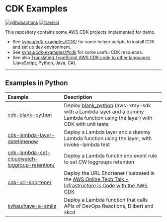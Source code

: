 # CDK Examples

[![githubactions](https://github.com/kyhau/cdk-examples/workflows/Build-Test/badge.svg)](https://github.com/kyhau/cdk-examples/actions)
[![travisci](https://travis-ci.org/kyhau/cdk-examples.svg?branch=master)](https://travis-ci.org/kyhau/cdk-examples)

This repository contains some AWS CDK projects implemented for demo.

- See [kyhau/cdk-examples/CDK/](https://github.com/kyhau/cdk-examples/tree/master/CDK) for some helper scripts to install CDK and set up dev environment.
- See [kyhau/cdk-examples/#cdk](https://github.com/kyhau/cdk-examples/#cdk) for some useful CDK resources.
- See also [Translating TypeScript AWS CDK code to other languages](https://docs.aws.amazon.com/cdk/latest/guide/multiple_languages.html) (JavaScript, Python, Java, C#).

---

## Examples in Python

| Example | Description |
| :--- | :--- |
| [cdk-blank-python](python/cdk-blank-python) | Deploy [blank_python](https://github.com/awsdocs/aws-lambda-developer-guide/tree/master/sample-apps/blank-python) (aws-xray-sdk with a Lambda layer and a dummy Lambda function using the layer) with CDK with unit tests |
| [cdk-lambda-layer-datetimenow](python/cdk-lambda-layer-datetimenow) | Deploy a Lambda layer and a dummy Lambda function using the layer, with invoke-lambda test |
| [cdk-lambda-set-cloudwatch-loggroup-retention/](cdk-lambda-set-cloudwatch-loggroup-retention/) | Deploy a Lambda functin and event rule to set CW loggroups retention |
| [cdk-url-shortener](python/cdk-url-shortener) | Deploy the URL Shortener illustrated in the [AWS Online Tech Talk - Infrastructure is Code with the AWS CDK](https://www.youtube.com/watch?v=ZWCvNFUN-sU) |
| [kyhau/have-a-smile](https://github.com/kyhau/have-a-smile) | Deploy a Lambda function that calls APIs of DevOps Reactions, Dilbert and xkcd |
